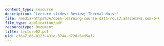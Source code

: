 ```yaml
---
content_type: resource
description: 'Lecture slides: Review; Thermal Noise'
file: /media/https%3A/open-learning-course-data-rc.s3.amazonaws.com/6-661-receivers-antennas-and-signals-spring-2003/cf6a71860123431d874ad72da5ad5af7_lecture02.pdf
file_type: application/pdf
resourcetype: Document
title: lecture02.pdf
uid: cf6a7186-0123-431d-874a-d72da5ad5af7
---
```

